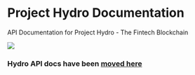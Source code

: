 # Project Hydro Documentation
<p>API Documentation for Project Hydro - The Fintech Blockchain</p>
<img src="https://www.hydrogenplatform.com/images/logo_hydro.png">

<H3>Hydro API docs have been <a href="https://www.hydrogenplatform.com/docs/hydro/v1" target="_blank">moved here</a></H3>

